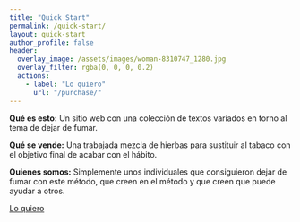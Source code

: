 ```yaml
---
title: "Quick Start"
permalink: /quick-start/
layout: quick-start
author_profile: false
header:
  overlay_image: /assets/images/woman-8310747_1280.jpg
  overlay_filter: rgba(0, 0, 0, 0.2)
  actions:
    - label: "Lo quiero"
      url: "/purchase/"
---
```


**Qué es esto:** Un sitio web con una colección de textos variados en torno al tema de dejar de fumar.

**Qué se vende:** Una trabajada mezcla de hierbas para sustituir al tabaco con el objetivo final de acabar con el hábito.

**Quienes somos:** Simplemente unos individuales que consiguieron dejar de fumar con este método, que creen en el método y que creen que puede ayudar a otros.

[Lo quiero](../purchase/)